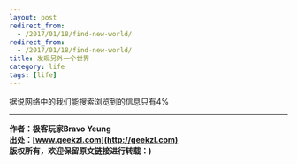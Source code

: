 ```yaml
---
layout: post
redirect_from:
  - /2017/01/18/find-new-world/
redirect_from:
  - /2017/01/18/find-new-world/
title: 发现另外一个世界
category: life 
tags: [life]
---
```


据说网络中的我们能搜索浏览到的信息只有4%


-------------

**作者：极客玩家Bravo Yeung**  
**出处：[www.geekzl.com](http://geekzl.com)**  
**版权所有，欢迎保留原文链接进行转载：)**
